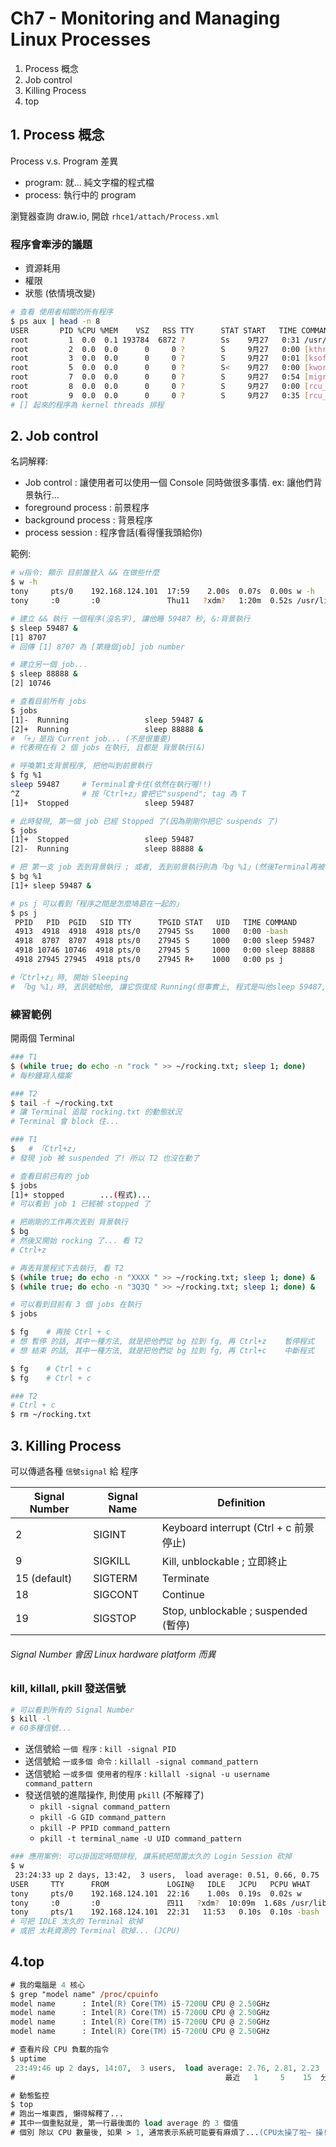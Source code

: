 # Ch7 - Monitoring and Managing Linux Processes

1. Process 概念
2. Job control
3. Killing Process
4. top


## 1. Process 概念

Process v.s. Program 差異

- program: 就... 純文字檔的程式檔
- process: 執行中的 program

瀏覽器查詢 draw.io, 開啟 `rhce1/attach/Process.xml`


### 程序會牽涉的議題

- 資源耗用
- 權限
- 狀態 (依情境改變)

```sh
# 查看 使用者相關的所有程序
$ ps aux | head -n 8
USER       PID %CPU %MEM    VSZ   RSS TTY      STAT START   TIME COMMAND
root         1  0.0  0.1 193784  6872 ?        Ss    9月27   0:31 /usr/lib/systemd/systemd --switched-root --system --deserialize 22
root         2  0.0  0.0      0     0 ?        S     9月27   0:00 [kthreadd]
root         3  0.0  0.0      0     0 ?        S     9月27   0:01 [ksoftirqd/0]
root         5  0.0  0.0      0     0 ?        S<    9月27   0:00 [kworker/0:0H]
root         7  0.0  0.0      0     0 ?        S     9月27   0:54 [migration/0]
root         8  0.0  0.0      0     0 ?        S     9月27   0:00 [rcu_bh]
root         9  0.0  0.0      0     0 ?        S     9月27   0:35 [rcu_sched]
# [] 起來的程序為 kernel threads 排程
```


## 2. Job control

名詞解釋: 

- Job control : 讓使用者可以使用一個 Console 同時做很多事情. ex: 讓他們背景執行...
- foreground process : 前景程序
- background process : 背景程序
- process session : 程序會話(看得懂我頭給你)

範例:

```sh
# w指令: 顯示 目前誰登入 && 在做些什麼
$ w -h
tony     pts/0    192.168.124.101  17:59    2.00s  0.07s  0.00s w -h
tony     :0       :0               Thu11   ?xdm?   1:20m  0.52s /usr/libexec/gnome-session-binary --session gnome-classic

# 建立 && 執行 一個程序(沒名字), 讓他睡 59487 秒, &:背景執行
$ sleep 59487 &
[1] 8707
# 回傳 [1] 8707 為 [第幾個job] job number

# 建立另一個 job...
$ sleep 88888 &
[2] 10746

# 查看目前所有 jobs
$ jobs
[1]-  Running                 sleep 59487 &
[2]+  Running                 sleep 88888 &
# 「+」是指 Current job... (不是很重要)
# 代表現在有 2 個 jobs 在執行, 且都是 背景執行(&)

# 呼喚第1支背景程序, 把他叫到前景執行
$ fg %1
sleep 59487     # Terminal會卡住(依然在執行喔!!)
^Z              # 按「Ctrl+z」會把它"suspend"; tag 為 T
[1]+  Stopped                 sleep 59487

# 此時發現, 第一個 job 已經 Stopped 了(因為剛剛你把它 suspends 了)
$ jobs
[1]+  Stopped                 sleep 59487
[2]-  Running                 sleep 88888 &

# 把 第一支 job 丟到背景執行 ; 或者, 丟到前景執行則為「bg %1」(然後Terminal再被卡住XD )
$ bg %1
[1]+ sleep 59487 &

# ps j 可以看到「程序之間是怎麼鳩葛在一起的」
$ ps j
 PPID   PID  PGID   SID TTY      TPGID STAT   UID   TIME COMMAND
 4913  4918  4918  4918 pts/0    27945 Ss    1000   0:00 -bash
 4918  8707  8707  4918 pts/0    27945 S     1000   0:00 sleep 59487
 4918 10746 10746  4918 pts/0    27945 S     1000   0:00 sleep 88888
 4918 27945 27945  4918 pts/0    27945 R+    1000   0:00 ps j

#「Ctrl+z」時, 開始 Sleeping
# 「bg %1」時, 丟訊號給他, 讓它恢復成 Running(但事實上, 程式是叫他sleep 59487, 所以依然為 S)
```

### 練習範例

開兩個 Terminal

```sh
### T1
$ (while true; do echo -n "rock " >> ~/rocking.txt; sleep 1; done)
# 每秒鐘寫入檔案
```

```sh
### T2
$ tail -f ~/rocking.txt
# 讓 Terminal 追蹤 rocking.txt 的動態狀況
# Terminal 會 block 住...
```

```sh
### T1
$   # 「Ctrl+z」
# 發現 job 被 suspended 了! 所以 T2 也沒在動了

# 查看目前已有的 job
$ jobs
[1]+ stopped        ...(程式)...
# 可以看到 job 1 已經被 stopped 了

# 把剛剛的工作再次丟到 背景執行
$ bg
# 然後又開始 rocking 了... 看 T2
# Ctrl+z

# 再丟背景程式下去執行, 看 T2
$ (while true; do echo -n "XXXX " >> ~/rocking.txt; sleep 1; done) &
$ (while true; do echo -n "3Q3Q " >> ~/rocking.txt; sleep 1; done) &

# 可以看到目前有 3 個 jobs 在執行
$ jobs

$ fg    # 再按 Ctrl + c
# 想 暫停 的話, 其中一種方法, 就是把他們從 bg 拉到 fg, 再 Ctrl+z    暫停程式
# 想 結束 的話, 其中一種方法, 就是把他們從 bg 拉到 fg, 再 Ctrl+c    中斷程式

$ fg    # Ctrl + c
$ fg    # Ctrl + c
```

```sh
### T2
# Ctrl + c
$ rm ~/rocking.txt
```


## 3. Killing Process

可以傳遞各種 `信號signal` 給 程序

Signal Number | Signal Name | Definition
------------- | ----------- | ----------
2             | SIGINT      | Keyboard interrupt (Ctrl + c 前景停止)
9             | SIGKILL     | Kill, unblockable ; 立即終止
15 (default)  | SIGTERM     | Terminate
18            | SIGCONT     | Continue
19            | SIGSTOP     | Stop, unblockable ; suspended (暫停)


###### Signal Number 會因 Linux hardware platform 而異


### kill, killall, pkill 發送信號

```sh
# 可以看到所有的 Signal Number
$ kill -l
# 60多種信號...
```

* 送信號給 `一個 程序` : `kill -signal PID`
* 送信號給 `一或多個 命令` : `killall -signal command_pattern`
* 送信號給 `一或多個 使用者的程序` : `killall -signal -u username command_pattern`
* 發送信號的進階操作, 則使用 `pkill` (不解釋了)
    * `pkill -signal command_pattern`
    * `pkill -G GID command_pattern`
    * `pkill -P PPID command_pattern`
    * `pkill -t terminal_name -U UID command_pattern`


```sh
### 應用案例: 可以掛固定時間排程, 讓系統把閒置太久的 Login Session 砍掉
$ w
 23:24:33 up 2 days, 13:42,  3 users,  load average: 0.51, 0.66, 0.75
USER     TTY      FROM             LOGIN@   IDLE   JCPU   PCPU WHAT
tony     pts/0    192.168.124.101  22:16    1.00s  0.19s  0.02s w
tony     :0       :0               四11   ?xdm?  10:09m  1.68s /usr/libexec/gnome-session-binary --session gnome-classic
tony     pts/1    192.168.124.101  22:31   11:53   0.10s  0.10s -bash
# 可把 IDLE 太久的 Terminal 砍掉
# 或把 太耗資源的 Terminal 砍掉... (JCPU)
```


## 4.top

```ps
# 我的電腦是 4 核心
$ grep "model name" /proc/cpuinfo
model name      : Intel(R) Core(TM) i5-7200U CPU @ 2.50GHz
model name      : Intel(R) Core(TM) i5-7200U CPU @ 2.50GHz
model name      : Intel(R) Core(TM) i5-7200U CPU @ 2.50GHz
model name      : Intel(R) Core(TM) i5-7200U CPU @ 2.50GHz

# 查看片段 CPU 負載的指令
$ uptime
 23:49:46 up 2 days, 14:07,  3 users,  load average: 2.76, 2.81, 2.23
#                                               最近   1     5    15  分鐘的 CPU 負載狀況

# 動態監控
$ top
# 跑出一堆東西, 懶得解釋了...
# 其中一個重點就是, 第一行最後面的 load average 的 3 個值
# 個別 除以 CPU 數量後, 如果 > 1, 通常表示系統可能要有麻煩了...(CPU太操了啦~ 操!!)
```
